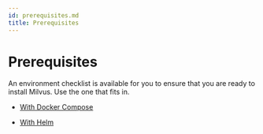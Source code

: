 ```yaml
---
id: prerequisites.md
title: Prerequisites
---
```


# Prerequisites

An environment checklist is available for you to ensure that you are ready to install Milvus. Use the one that fits in.

- [With Docker Compose](prerequisite-docker.md)

- [With Helm](prerequisite-helm.md)
